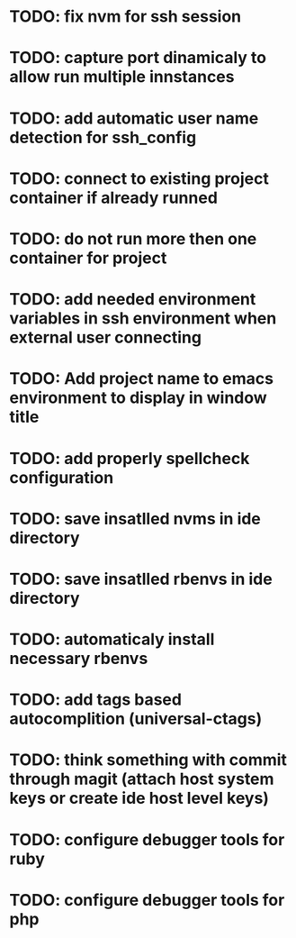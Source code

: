# TODO: fix nvm for ssh session
# TODO: capture port dinamicaly to allow run multiple innstances
# TODO: add automatic user name detection for ssh_config
# TODO: connect to existing project container if already runned
# TODO: do not run more then one container for project
# TODO: add needed environment variables in ssh environment when external user connecting
# TODO: Add project name to emacs environment to display in window title
# TODO: add properly spellcheck configuration
# TODO: save insatlled nvms in ide directory
# TODO: save insatlled rbenvs in ide directory
# TODO: automaticaly install necessary rbenvs
# TODO: add tags based autocomplition (universal-ctags)
# TODO: think something with commit through magit (attach host system keys or create ide host level keys)
# TODO: configure debugger tools for ruby
# TODO: configure debugger tools for php
